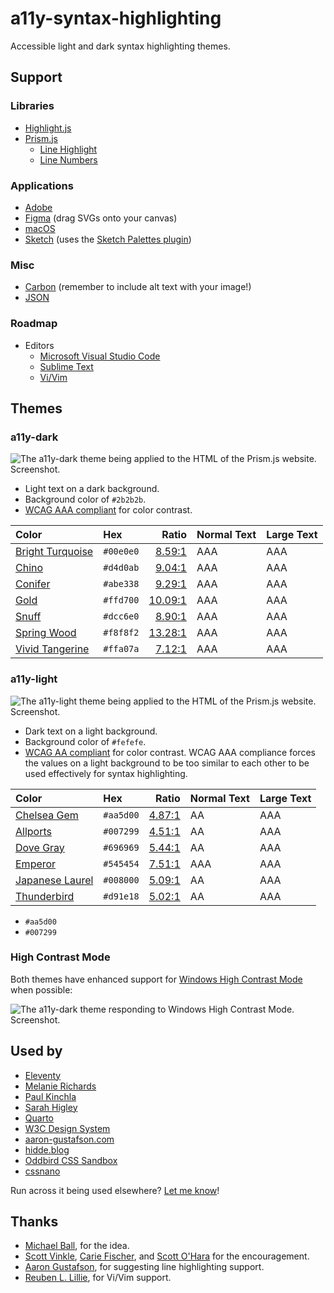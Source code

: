 # a11y-syntax-highlighting

Accessible light and dark syntax highlighting themes.

## Support

### Libraries

- [Highlight.js](https://highlightjs.org/)
- [Prism.js](http://prismjs.com/)
    - [Line Highlight](https://prismjs.com/plugins/line-highlight/)
    - [Line Numbers](https://prismjs.com/plugins/line-numbers/)

### Applications

- [Adobe](https://helpx.adobe.com/illustrator/using/using-creating-swatches.html)
- [Figma](https://www.figma.com/) (drag SVGs onto your canvas)
- [macOS](https://developer.apple.com/library/content/documentation/Cocoa/Conceptual/DrawColor/Concepts/AboutColorLists.html)
- [Sketch](https://www.sketchapp.com/) (uses the [Sketch Palettes plugin](https://github.com/andrewfiorillo/sketch-palettes))

### Misc

- [Carbon](https://carbon.now.sh/?bg=rgba(171%2C%20184%2C%20195%2C%201)&t=a11y-dark&wt=none&l=auto&ds=true&dsyoff=20px&dsblur=68px&wc=true&wa=true&pv=56px&ph=56px&ln=false&fl=1&fm=Hack&fs=14px&lh=133%25&si=false&es=2x&wm=false) (remember to include alt text with your image!)
- [JSON](https://www.json.org/)

### Roadmap

- Editors
    - [Microsoft Visual Studio Code](https://code.visualstudio.com/)
    - [Sublime Text](https://www.sublimetext.com/)
    - [Vi/Vim](http://www.vim.org/)


## Themes

### a11y-dark

![The a11y-dark theme being applied to the HTML of the Prism.js website. Screenshot.](https://raw.githubusercontent.com/ericwbailey/a11y-prism-theme/master/images/a11y-dark.png)

- Light text on a dark background.
- Background color of `#2b2b2b`.
- [WCAG AAA compliant](https://www.w3.org/TR/WCAG/#visual-audio-contrast-contrast) for color contrast.

| Color | Hex | Ratio | Normal Text | Large Text |
| :---- | :-- | ----: | :---------- | :--------- |
| [Bright Turquoise](http://chir.ag/projects/name-that-color/#00E0E0) | `#00e0e0` | [8.59:1](https://webaim.org/resources/contrastchecker/?fcolor=00E0E0&bcolor=2B2B2B) | AAA | AAA |
| [Chino](http://chir.ag/projects/name-that-color/#D4D0AB) | `#d4d0ab` | [9.04:1](https://webaim.org/resources/contrastchecker/?fcolor=D4D0AB&bcolor=2B2B2B) | AAA | AAA |
| [Conifer](http://chir.ag/projects/name-that-color/#ABE338) | `#abe338` | [9.29:1](https://webaim.org/resources/contrastchecker/?fcolor=ABE338&bcolor=2B2B2B) | AAA | AAA |
| [Gold](http://chir.ag/projects/name-that-color/#FFD700) | `#ffd700` | [10.09:1](https://webaim.org/resources/contrastchecker/?fcolor=FFD700&bcolor=2B2B2B) | AAA | AAA |
| [Snuff](http://chir.ag/projects/name-that-color/#DCC6E0) | `#dcc6e0` | [8.90:1](https://webaim.org/resources/contrastchecker/?fcolor=DCC6E0&bcolor=2B2B2B) | AAA | AAA |
| [Spring Wood](http://chir.ag/projects/name-that-color/#F8F8F2) | `#f8f8f2` | [13.28:1](https://webaim.org/resources/contrastchecker/?fcolor=F8F8F2&bcolor=2B2B2B) | AAA | AAA |
| [Vivid Tangerine](http://chir.ag/projects/name-that-color/#FFA07A) | `#ffa07a` | [7.12:1](https://webaim.org/resources/contrastchecker/?fcolor=FFA07A&bcolor=2B2B2B) | AAA | AAA |


### a11y-light

![The a11y-light theme being applied to the HTML of the Prism.js website. Screenshot.](https://raw.githubusercontent.com/ericwbailey/a11y-prism-theme/master/images/a11y-light.png)

- Dark text on a light background.
- Background color of `#fefefe`.
- [WCAG AA compliant](https://www.w3.org/TR/WCAG/#visual-audio-contrast-contrast) for color contrast. WCAG AAA compliance forces the values on a light background to be too similar to each other to be used effectively for syntax highlighting.

| Color | Hex | Ratio | Normal Text | Large Text |
| :---- | :-- | ----: | :---------- | :--------- |
| [Chelsea Gem](http://chir.ag/projects/name-that-color/#AA5D00) | `#aa5d00` | [4.87:1](d) | AA | AAA |
| [Allports](http://chir.ag/projects/name-that-color/#007299) | `#007299` | [4.51:1](https://webaim.org/resources/contrastchecker/?fcolor=007299&bcolor=FEFEFE) | AA | AAA |
| [Dove Gray](http://chir.ag/projects/name-that-color/#696969) | `#696969` | [5.44:1](https://webaim.org/resources/contrastchecker/?fcolor=696969&bcolor=FEFEFE) | AA | AAA |
| [Emperor](http://chir.ag/projects/name-that-color/#545454) | `#545454` | [7.51:1](https://webaim.org/resources/contrastchecker/?fcolor=545454&bcolor=FEFEFE) | AAA | AAA |
| [Japanese Laurel](http://chir.ag/projects/name-that-color/#008000) | `#008000` | [5.09:1](https://webaim.org/resources/contrastchecker/?fcolor=008000&bcolor=FEFEFE) | AA | AAA |
| [Thunderbird](http://chir.ag/projects/name-that-color/#D91E18) | `#d91e18` | [5.02:1](https://webaim.org/resources/contrastchecker/?fcolor=D91E18&bcolor=FEFEFE) | AA | AAA |

- `#aa5d00`
- `#007299`

### High Contrast Mode

Both themes have enhanced support for [Windows High Contrast Mode](https://support.microsoft.com/en-us/help/13862/windows-use-high-contrast-mode) when possible:

![The a11y-dark theme responding to Windows High Contrast Mode. Screenshot.](https://raw.githubusercontent.com/ericwbailey/a11y-prism-theme/master/images/a11y-high-contrast-mode.png)

## Used by

- [Eleventy](https://www.11ty.dev/docs/)
- [Melanie Richards](https://melanie-richards.com/)
- [Paul Kinchla](https://paulkinchla.com/blog/)
- [Sarah Higley](https://sarahmhigley.com/writing/)
- [Quarto](https://quarto.org/docs/output-formats/html-code.html#highlighting)
- [W3C Design System](https://design-system.w3.org/)
- [aaron-gustafson.com](https://www.aaron-gustafson.com/)
- [hidde.blog](https://hidde.blog/)
- [Oddbird CSS Sandbox](https://css.oddbird.net/)
- [cssnano](https://cssnano.co/)

Run across it being used elsewhere? [Let me know](https://ericwbailey.design#contact)!

## Thanks

- [Michael Ball](https://github.com/cycomachead), for the idea.
- [Scott Vinkle](https://github.com/svinkle), [Carie Fischer](https://github.com/cehfisher), and [Scott O'Hara](https://github.com/scottaohara) for the encouragement.
- [Aaron Gustafson](https://github.com/aarongustafson), for suggesting line highlighting support.
- [Reuben L. Lillie](https://reubenlillie.com/), for Vi/Vim support.
